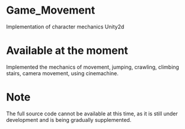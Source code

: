 # Game_Movement
Implementation of character mechanics Unity2d
#
# Available at the moment
Implemented the mechanics of movement, jumping, crawling, climbing stairs, camera movement, using cinemachine.
#
# Note
The full source code cannot be available at this time,
as it is still under development and is being gradually supplemented.
